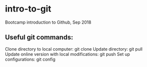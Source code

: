 # intro-to-git

Bootcamp introduction to Github, Sep 2018

## Useful git commands:

Clone directory to local computer: git clone <http address>
Update directory: git pull
Update online version with local modifications: git push
Set up configurations: git config <options> 
